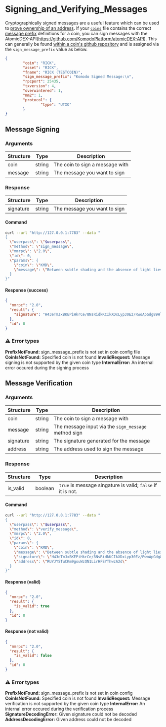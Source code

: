 # Signing\_and\_Verifying\_Messages

Cryptographically signed messages are a useful feature which can be used to [prove ownership of an address](https://www.coindesk.com/policy/2020/05/25/craig-wright-called-fraud-in-message-signed-with-bitcoin-addresses-he-claims-to-own/).
If your [`coins`](https://github.com/KomodoPlatform/coins) file contains the correct [message prefix](https://bitcoin.stackexchange.com/questions/3337/what-are-the-safety-guidelines-for-using-the-sign-message-feature/3339#3339) definitions for a coin, you can sign messages with the AtomicDEX-API(https://github.com/KomodoPlatform/atomicDEX-API). This can generally be found [within a coin's github repository](https://github.com/KomodoPlatform/komodo/blob/master/src/main.cpp#L146) and is assigned via the `sign_message_prefix` value as below.

```json
{
        "coin": "RICK",
        "asset": "RICK",
        "fname": "RICK (TESTCOIN)",
        "sign_message_prefix": "Komodo Signed Message:\n",
        "rpcport": 25435,
        "txversion": 4,
        "overwintered": 1,
        "mm2": 1,
        "protocol": {
                "type": "UTXO"
        }
}
```

## Message Signing


### Arguments

| Structure     | Type             | Description                                                                                                           |
| ------------- | ---------------- | --------------------------------------------------------------------------------------------------------------------- |
| coin          | string           | The coin to sign a message with                                                                                       |
| message       | string           | The message you want to sign                                                                                          |


### Response

| Structure       | Type                       | Description                                                                                     |
| --------------- | -------------------------- | ----------------------------------------------------------------------------------------------- |
| signature       | string                     | The message you want to sign                                                                    |


#### Command

```bash
curl --url "http://127.0.0.1:7783" --data "
{
  \"userpass\": \"$userpass\",
  \"method\": \"sign_message\",
  \"mmrpc\": \"2.0\",
  \"id\": 0,
  \"params\": {
    \"coin\": \"KMD\",
    \"message\": \"Between subtle shading and the absence of light lies the nuance illusion\"
  }
}"
```

#### Response (success)

```json
{
  "mmrpc": "2.0",
  "result": {
    "signature": "H43eTmJxBKEPiHkrCe/8NsRidkKCIkXDxLyp30Ez/RwoApGdg89Hlvj9mTMSPGp8om5297zvdL8EVx3IdIe2swY="
  },
  "id": 0
}
```

### :warning: Error types

**PrefixNotFound:** sign_message_prefix is not set in coin config file
**CoinIsNotFound:** Specified coin is not found
**InvalidRequest:** Message signing is not supported by the given coin type
**InternalError:** An internal error occured during the signing process


## Message Verification

### Arguments

| Structure     | Type             | Description                                                                                                           |
| ------------- | ---------------- | --------------------------------------------------------------------------------------------------------------------- |
| coin          | string           | The coin to sign a message with                                                                                       |
| message       | string           | The message input via the `sign_message` method sign                                                                  |
| signature     | string           | The signature generated for the message                                                                               |
| address       | string           | The address used to sign the message                                                                                  |


### Response

| Structure       | Type                       | Description                                                                                     |
| --------------- | -------------------------- | ----------------------------------------------------------------------------------------------- |
| is_valid        | boolean                    | `true` is message singature is valid; `false` if it is not.                                     |


#### Command

```bash
curl --url "http://127.0.0.1:7783" --data "
{
  \"userpass\": \"$userpass\",
  \"method\": \"verify_message\",
  \"mmrpc\": \"2.0\",
  \"id\": 0,
  \"params\": {
    \"coin\": \"KMD\",
    \"message\": \"Between subtle shading and the absence of light lies the nuance illusion\",
    \"signature\": \"H43eTmJxBKEPiHkrCe/8NsRidkKCIkXDxLyp30Ez/RwoApGdg89Hlvj9mTMSPGp8om5297zvdL8EVx3IdIe2swY=\",
    \"address\": \"RUYJYSTuCKm9gouWzQN1LirHFEYThwzA2d\"
  }
}"
```

#### Response (valid)

```json
{
  "mmrpc": "2.0",
  "result": {
    "is_valid": true
  },
  "id": 0
}
```

#### Response (not valid)

```json
{
  "mmrpc": "2.0",
  "result": {
    "is_valid": false
  },
  "id": 0
}
```


### :warning: Error types

**PrefixNotFound:** sign_message_prefix is not set in coin config
**CoinIsNotFound:** Specified coin is not found
**InvalidRequest:** Message verification is not supported by the given coin type
**InternalError:** An internal error occured during the verification process
**SignatureDecodingError:** Given signature could not be decoded
**AddressDecodingError:** Given address could not be decoded
